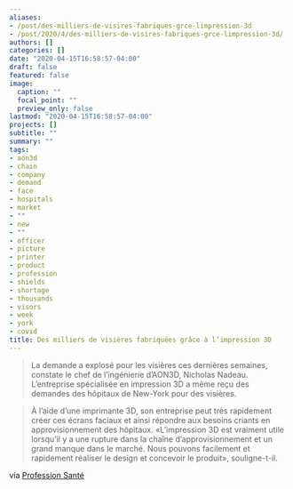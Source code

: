 ```yaml
---
aliases:
- /post/des-milliers-de-visires-fabriques-grce-limpression-3d
- /post/2020/4/des-milliers-de-visires-fabriques-grce-limpression-3d/
authors: []
categories: []
date: "2020-04-15T16:58:57-04:00"
draft: false
featured: false
image:
  caption: ""
  focal_point: ""
  preview_only: false
lastmod: "2020-04-15T16:58:57-04:00"
projects: []
subtitle: ""
summary: ""
tags:
- aon3d
- chain
- company
- demand
- face
- hospitals
- market
- ""
- new
- ""
- officer
- picture
- printer
- product
- profession
- shields
- shortage
- thousands
- visors
- week
- york
- covid
title: Des milliers de visières fabriquées grâce à l’impression 3D
---
```


> La demande a explosé pour les visières ces dernières semaines, constate le chef de l’ingénierie d’AON3D, Nicholas Nadeau.
> L’entreprise spécialisée en impression 3D a même reçu des demandes des hôpitaux de New-York pour des visières.

> À l’aide d’une imprimante 3D, son entreprise peut très rapidement créer ces écrans faciaux et ainsi répondre aux besoins criants en approvisionnement des hôpitaux.
> «L’impression 3D est vraiment utile lorsqu’il y a une rupture dans la chaîne d’approvisionnement et un grand manque dans le marché.
> Nous pouvons facilement et rapidement réaliser le design et concevoir le produit», souligne-t-il.

via [Profession Santé](https://www.professionsante.ca/gestionnairesdesante/covid/des-milliers-de-visieres-fabriquees-grace-a-limpression-3d-38777)